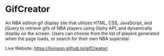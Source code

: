 # GifCreator
An NBA edition gif display site that utilizes HTML, CSS, JavaScript, and jQuery to retrieve gifs of NBA players using Giphy API, and dynamically display on the screen. Users can choose from the list of players generated when the page loads, or search for their own NBA superstar.

Live Website: https://livinson.github.io/gifCreator/
